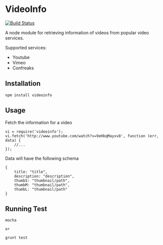 VideoInfo
=========

[![Build Status](https://travis-ci.org/sporto/node-videoinfo.js.png)](https://travis-ci.org/sporto/node-videoinfo.js)

A node module for retrieving information of videos from popular video services.

Supported services:

- Youtube
- Vimeo
- Confreaks

Installation
-----------

	npm install videoinfo

Usage
-----

Fetch the information for a video

	vi = require('videoinfo');
	vi.fetch('http://www.youtube.com/watch?v=9eHbqMayxv8', function (err, data) {
		//...
	});

Data will have the following schema

	{
		title: "title",
		description: "description",
		thumbS: "thumbnail/path",
		thumbM: "thumbnail/path",
		thumbL: "thumbnail/path"
	}

Running Test
------------

	mocha

	or

	grunt test
